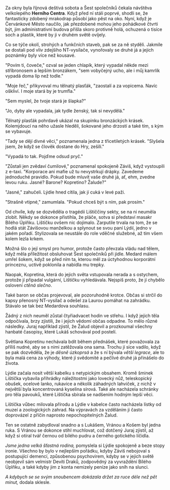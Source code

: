 
Za okny byla říjnová deštivá sobota a Šest společníků čekala návštěva velkolepého **Herního Centra**. Když před ní stáli poprvé, shodli se, že fantasticky zdobený mrakodrap působí jako pěst na oko. Nyní, když je Červánkové Město naučilo, jak přezdobené mohou jeho pohádkové čtvrti být, jim administrativní budova přišla skoro protivně holá, ochuzená o tisíce soch a plastik, které by ji v druhém světě ovíjely.

Co se týče okolí, strohých a funkčních staveb, pak se za ně styděli. Jakmile se dostali pod vliv zdejšího NT-vysílače, vynořovaly se druhé já a jejich poznámky byly více než kousavé.

"Povím ti, čoveče," ozval se jeden chlapík, který vypadal někde mezi stříbronosem a lepším bronzákem, "sem vobyčejný ucho, ale i můj kamrlík vypadá doma líp než todle."

"Moje řeč," přikyvoval mu tělnatý plasťák, "zaostalí a za vopicema. Navíc oškliví. I moje stará by je trumfla."

"Sem myslel, že tvoje stará je šlapka?"

"Jo, dyby ale vypadala, jak tydle ženský, tak si nevydělá."

Tělnatý plasťák pohrdavě ukázal na skupinku bronzáckých krásek. Kolemjdoucí na něho užasle hleděli, šokované jeho drzostí a také tím, s kým se vybavuje.

"Tady se dějí divné věci," poznamenala jedna z třicetiletých krásek. "Slyšela jsem, že když se člověk dostane do Hry, zešílí."

"Vypadá to tak. Pojďme odsud pryč."

"Zůstali jen zvědaví čumilové," poznamenal spokojeně Záviš, když vystoupili z e-taxi. "Korporace ani mafie už tu nevystrkují drápky. Zavedeme jednoduché pravidlo. Pokud bude mluvit vaše druhé já, ať, ehm, zvedne levou ruku. Jasné? Barone? Kopretino? Žalude?"

"Jasné," zahučeli. Lýdie hned cítila, jak jí cuká v levé paži.

"Strašně vtipné," zamumlala. "Pokud chceš být s ním, pak prosím."

Od chvíle, kdy se dozvěděla o tragédii Lištiččiny sekty, se na ni neuměla zlobit. Někdy se dokonce přistihla, že pláče, sotva si představí masakr Bílého Úplňku. Lištičku ovšem nic dojímalo. Zarputile trvala na tom, že se hodlá stát Závišovou manželkou a splynout se svou paní Lýdií, jedno v jakém pořadí. Stylizovala se neustále do role vděčné služebné, až tím všem kolem lezla krkem.

Možná šlo o její smysl pro humor, protože často převzala vládu nad tělem, když měla příležitost obsluhovat Šest společníků při jídle. Medard málem umřel šokem, když se před ním ta, kterou měl za úctyhodnou korporátní princeznu, uctivě poklonila a nabídla mu trepky.

Naopak, Kopretina, která do jejich světa vstupovala nerada a s ostychem, protože jí připadal vulgární, Lištičku vyhledávala. Nejspíš proto, že jí chybělo oslovení *ctěná slečno*.

Také baron se občas projevoval, ale pozoruhodně krotce. Občas si strčil do kapsy přenosný NT-vysílač a odešel za Laurou pomáhat na zahrádku. Stávalo se tak bez Medardova souhlasu.

Žádný z nich neuměl zůstal čtyřiadvacet hodin ve střehu. I když jejich těla odpočívala, brzy zjistili, že i jejich vědomí občas odpadne. To mělo různé následky. Juraj například zjistil, že Žalud objevil a prozkoumal všechny hanbaté časopisy, které Lukáš schovával pod postelí.

Světlana Kopretinu nechávala bdít během přednášek, které považovala za příliš nudné, aby se s nimi zatěžovala ona sama. Trochu jí sice vadilo, když se pak dozvěděla, že je *děsně úzkoprsá* a že s ní bývala *větší legrace*, ale to byla malá cena za výhody, které jí svědomité a pečlivé druhé já přinášelo do života.

Lýdie začala nosit větší kabelku s netypickým obsahem. Kromě šminek Lištička vybavila přihrádky náležitostmi jako lovecký nůž, teleskopický obušek, ocelové lanko, rukavice a několik záhadných lahviček, z nichž v největší byla koncentrovaná kyselina sírová. Také ale nacházela schránky pro těla pavouků, které Lištička sbírala se nadšením hodným lepší věci.

Lištička vůbec milovala přírodu a Lýdie v kabelce často nacházela lístky od muzeí a zoologických zahrad. Na výpravách za vzděláním ji často doprovázel z příčin naprosto nepochopitelných Žalud. 

Ten se ostatně zabydloval snadno a s Lukášem, Vránou a Košem byl jedna ruka. S Vránou se dokonce stihl muchlovat, což dotčený Juraj zjistil, až když si otíral tvář černou od bílého pudru a černého gotického líčidla.

*Jsme jedna velká šťastná rodina,* pomyslela si Lýdie spokojeně a beze stopy ironie. Všechno by bylo v nejlepším pořádku, kdyby Záviš nebojoval s postupující demencí, způsobenou psychovirem, kdyby se v jejich světě neobjevil sám velmistr Devíti Draků, zodpovědný za vyvraždění Bílého Úplňku, a také kdyby jim z konta nemizely peníze jako sníh na slunci.

*A kdybych se se svým snoubencem dokázala držet za ruce déle než pět minut,* dodala sklesle.

